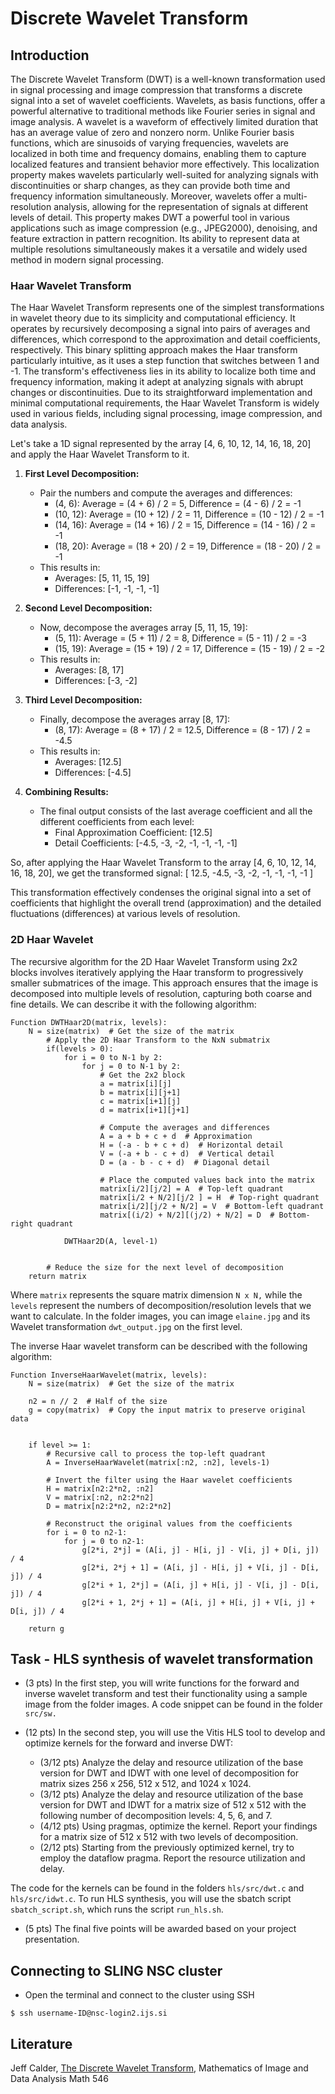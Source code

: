 # Discrete Wavelet Transform


## Introduction 

The Discrete Wavelet Transform (DWT) is a well-known transformation used in signal processing and image compression that transforms a discrete signal into a set of wavelet coefficients. Wavelets, as basis functions, offer a powerful alternative to traditional methods like Fourier series in signal and image analysis. A wavelet is a waveform of effectively limited duration that has an average value of zero and nonzero norm. Unlike Fourier basis functions, which are sinusoids of varying frequencies, wavelets are localized in both time and frequency domains, enabling them to capture localized features and transient behavior more effectively. This localization property makes wavelets particularly well-suited for analyzing signals with discontinuities or sharp changes, as they can provide both time and frequency information simultaneously. Moreover, wavelets offer a multi-resolution analysis, allowing for the representation of signals at different levels of detail. This property makes DWT a powerful tool in various applications such as image compression (e.g., JPEG2000), denoising, and feature extraction in pattern recognition. Its ability to represent data at multiple resolutions simultaneously makes it a versatile and widely used method in modern signal processing.

### Haar Wavelet Transform

The Haar Wavelet Transform represents one of the simplest transformations in wavelet theory due to its simplicity and computational efficiency. It operates by recursively decomposing a signal into pairs of averages and differences, which correspond to the approximation and detail coefficients, respectively. This binary splitting approach makes the Haar transform particularly intuitive, as it uses a step function that switches between 1 and -1. The transform's effectiveness lies in its ability to localize both time and frequency information, making it adept at analyzing signals with abrupt changes or discontinuities. Due to its straightforward implementation and minimal computational requirements, the Haar Wavelet Transform is widely used in various fields, including signal processing, image compression, and data analysis.

Let's take a 1D signal represented by the array [4, 6, 10, 12, 14, 16, 18, 20] and apply the Haar Wavelet Transform to it.

1. **First Level Decomposition:**
   - Pair the numbers and compute the averages and differences:
     - (4, 6): Average = (4 + 6) / 2 = 5, Difference = (4 - 6) / 2 = -1
     - (10, 12): Average = (10 + 12) / 2 = 11, Difference = (10 - 12) / 2 = -1
     - (14, 16): Average = (14 + 16) / 2 = 15, Difference = (14 - 16) / 2 = -1
     - (18, 20): Average = (18 + 20) / 2 = 19, Difference = (18 - 20) / 2 = -1
   - This results in:
     - Averages: [5, 11, 15, 19]
     - Differences: [-1, -1, -1, -1]

2. **Second Level Decomposition:**
   - Now, decompose the averages array [5, 11, 15, 19]:
     - (5, 11): Average = (5 + 11) / 2 = 8, Difference = (5 - 11) / 2 = -3
     - (15, 19): Average = (15 + 19) / 2 = 17, Difference = (15 - 19) / 2 = -2
   - This results in:
     - Averages: [8, 17]
     - Differences: [-3, -2]

3. **Third Level Decomposition:**
   - Finally, decompose the averages array [8, 17]:
     - (8, 17): Average = (8 + 17) / 2 = 12.5, Difference = (8 - 17) / 2 = -4.5
   - This results in:
     - Averages: [12.5]
     - Differences: [-4.5]

4. **Combining Results:**
   - The final output consists of the last average coefficient and all the different coefficients from each level:
     - Final Approximation Coefficient: [12.5]
     - Detail Coefficients: [-4.5, -3, -2, -1, -1, -1, -1]

So, after applying the Haar Wavelet Transform to the array [4, 6, 10, 12, 14, 16, 18, 20], we get the transformed signal:
[ 12.5, -4.5, -3, -2, -1, -1, -1, -1 ]

This transformation effectively condenses the original signal into a set of coefficients that highlight the overall trend (approximation) and the detailed fluctuations (differences) at various levels of resolution.

### 2D Haar Wavelet 

The recursive algorithm for the 2D Haar Wavelet Transform using 2x2 blocks involves iteratively applying the Haar transform to progressively smaller submatrices of the image. This approach ensures that the image is decomposed into multiple levels of resolution, capturing both coarse and fine details. We can describe it with the following algorithm: 


```
Function DWTHaar2D(matrix, levels):
    N = size(matrix)  # Get the size of the matrix
        # Apply the 2D Haar Transform to the NxN submatrix
        if(levels > 0):
            for i = 0 to N-1 by 2:
                for j = 0 to N-1 by 2:
                    # Get the 2x2 block
                    a = matrix[i][j]
                    b = matrix[i][j+1]
                    c = matrix[i+1][j]
                    d = matrix[i+1][j+1]
                    
                    # Compute the averages and differences
                    A = a + b + c + d  # Approximation
                    H = (-a - b + c + d)  # Horizontal detail
                    V = (-a + b - c + d)  # Vertical detail
                    D = (a - b - c + d)  # Diagonal detail
                    
                    # Place the computed values back into the matrix
                    matrix[i/2][j/2] = A  # Top-left quadrant
                    matrix[i/2 + N/2][j/2 ] = H  # Top-right quadrant
                    matrix[i/2][j/2 + N/2] = V  # Bottom-left quadrant
                    matrix[(i/2) + N/2][(j/2) + N/2] = D  # Bottom-right quadrant

            DWTHaar2D(A, level-1)


        # Reduce the size for the next level of decomposition
    return matrix
```

Where `matrix` represents the square matrix dimension `N x N,` while the `levels` represent the numbers of decomposition/resolution levels that we want to calculate. In the folder images, you can image `elaine.jpg` and its Wavelet transformation `dwt_output.jpg` on the first level.  

The inverse Haar wavelet transform can be described with the following algorithm: 


```
Function InverseHaarWavelet(matrix, levels):
    N = size(matrix)  # Get the size of the matrix

    n2 = n // 2  # Half of the size 
    g = copy(matrix)  # Copy the input matrix to preserve original data
    

    if level >= 1:
        # Recursive call to process the top-left quadrant
        A = InverseHaarWavelet(matrix[:n2, :n2], levels-1)
        
        # Invert the filter using the Haar wavelet coefficients
        H = matrix[n2:2*n2, :n2]
        V = matrix[:n2, n2:2*n2]
        D = matrix[n2:2*n2, n2:2*n2]

        # Reconstruct the original values from the coefficients
        for i = 0 to n2-1:
            for j = 0 to n2-1:
                g[2*i, 2*j] = (A[i, j] - H[i, j] - V[i, j] + D[i, j]) / 4
                g[2*i, 2*j + 1] = (A[i, j] - H[i, j] + V[i, j] - D[i, j]) / 4
                g[2*i + 1, 2*j] = (A[i, j] + H[i, j] - V[i, j] - D[i, j]) / 4
                g[2*i + 1, 2*j + 1] = (A[i, j] + H[i, j] + V[i, j] + D[i, j]) / 4

    return g

```

## Task - HLS synthesis of wavelet transformation 

- (3 pts) In the first step, you will write functions for the forward and inverse wavelet transform and test their functionality using a sample image from the folder images. A code snippet can be found in the folder `src/sw.`

- (12 pts) In the second step, you will use the Vitis HLS tool to develop and optimize kernels for the forward and inverse DWT:

  - (3/12 pts) Analyze the delay and resource utilization of the base version for DWT and IDWT with one level of decomposition for matrix sizes 256 x 256, 512 x 512, and 1024 x 1024. 
  - (3/12 pts) Analyze the delay and resource utilization of the base version for DWT and IDWT for a matrix size of 512 x 512 with the following number of decomposition levels: 4, 5, 6, and 7.
  - (4/12 pts) Using pragmas, optimize the kernel. Report your findings for a matrix size of 512 x 512 with two levels of decomposition.
  - (2/12 pts) Starting from the previously optimized kernel, try to employ the dataflow pragma. Report the resource utilization and delay.

The code for the kernels can be found in the folders `hls/src/dwt.c` and `hls/src/idwt.c`. To run HLS synthesis, you will use the sbatch script `sbatch_script.sh`, which runs the script `run_hls.sh`.

- (5 pts) The final five points will be awarded based on your project presentation.

## Connecting to SLING NSC cluster

- Open the terminal and connect to the cluster using SSH

```console
$ ssh username-ID@nsc-login2.ijs.si
```

## Literature 

Jeff Calder, [The Discrete Wavelet Transform](https://www-users.cse.umn.edu/~jwcalder/5467/lec_dwt.pdf), Mathematics of Image and Data Analysis Math 546 